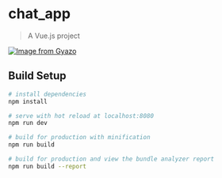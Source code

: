 # chat_app

> A Vue.js project

[![Image from Gyazo](https://i.gyazo.com/8c1be83d2d8bd44e62241fd401e7371b.png)](https://gyazo.com/8c1be83d2d8bd44e62241fd401e7371b)

## Build Setup

``` bash
# install dependencies
npm install

# serve with hot reload at localhost:8080
npm run dev

# build for production with minification
npm run build

# build for production and view the bundle analyzer report
npm run build --report
```
